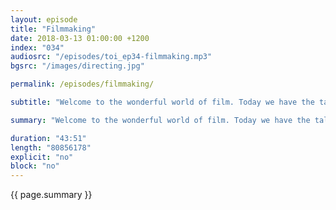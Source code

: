 ```yaml
---
layout: episode
title: "Filmmaking"
date: 2018-03-13 01:00:00 +1200
index: "034"
audiosrc: "/episodes/toi_ep34-filmmaking.mp3"
bgsrc: "/images/directing.jpg"

permalink: /episodes/filmmaking/

subtitle: "Welcome to the wonderful world of film. Today we have the talented and insightful Cassandra Tse joining us as we discuss the power of films, what they mean to us and how it interacts with the people in society. We touch on the political power of movies (for both conservative and progressive messaging), representation, modern myths, #MeToo, film as a training tool for empathy, the emotional impact of stories, how women are represented on screen, awards, and how everything interplays with the public consciousness."

summary: "Welcome to the wonderful world of film. Today we have the talented and insightful Cassandra Tse joining us as we discuss the power of films, what they mean to us and how it interacts with the people in society. We touch on the political power of movies (for both conservative and progressive messaging), representation, modern myths, #MeToo, film as a training tool for empathy, the emotional impact of stories, how women are represented on screen, awards, and how everything interplays with the public consciousness."

duration: "43:51"
length: "80856178"
explicit: "no"
block: "no" 
---
```

<section class="summary" markdown="1">

{{ page.summary }}

</section>



<section id="shownotes" class="hidden" markdown="1">


</section>

